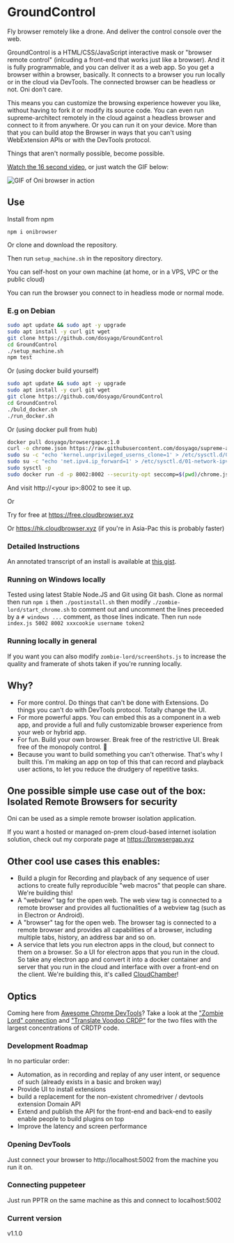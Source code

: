 # GroundControl

Fly browser remotely like a drone. And deliver the control console over the web. 

GroundControl is a HTML/CSS/JavaScript interactive mask or "browser remote control" (inlcuding a front-end that works just like a browser). And it is fully programmable, and you can deliver it as a web app. So you get a browser within a browser, basically. It connects to a browser you run locally or in the cloud via DevTools. The connected browser can be headless or not. Oni don't care.

This means you can customize the browsing experience however you like, without having to fork it or modify its source code. You can even run supreme-architect remotely in the cloud against a headless browser and connect to it from anywhere. Or you can run it on your device. 
More than that you can build atop the Browser in ways that you can't using WebExtension APIs or with the DevTools protocol. 

Things that aren't normally possible, become possible. 

[Watch the 16 second video](https://www.youtube.com/watch?v=SD0Fhl9v87k), or just watch the GIF below:

![GIF of Oni browser in action](https://j.gifs.com/E8yzLv.gif)


## Use

Install from npm 

`npm i onibrowser`

Or clone and download the repository.

Then run `setup_machine.sh` in the repository directory.

You can self-host on your own machine (at home, or in a VPS, VPC or the public cloud)

You can run the browser you connect to in headless mode or normal mode.

### E.g on Debian

```sh
sudo apt update && sudo apt -y upgrade
sudo apt install -y curl git wget
git clone https://github.com/dosyago/GroundControl
cd GroundControl
./setup_machine.sh
npm test
```

Or (using docker build yourself)

```sh
sudo apt update && sudo apt -y upgrade
sudo apt install -y curl git wget
git clone https://github.com/dosyago/GroundControl
cd GroundControl
./buld_docker.sh
./run_docker.sh 
```

Or (using docker pull from hub)

```sh
docker pull dosyago/browsergapce:1.0
curl -o chrome.json https://raw.githubusercontent.com/dosyago/supreme-architect/master/chrome.json
sudo su -c "echo 'kernel.unprivileged_userns_clone=1' > /etc/sysctl.d/00-local-userns.conf"
sudo su -c "echo 'net.ipv4.ip_forward=1' > /etc/sysctl.d/01-network-ipv4.conf"
sudo sysctl -p
sudo docker run -d -p 8002:8002 --security-opt seccomp=$(pwd)/chrome.json browsergapce:1.0
```

And visit http://&lt;your ip&gt;:8002 to see it up.

Or

Try for free at https://free.cloudbrowser.xyz

Or https://hk.cloudbrowser.xyz (if you're in Asia-Pac this is probably faster)

### Detailed Instructions

An annotated transcript of an install is available at [this gist](https://gist.github.com/crislin2046/2fcd103234f93376c44d110d6295f32a).

### Running on Windows locally

Tested using latest Stable Node.JS and Git using Git bash. Clone as normal then run `npm i` then `./postinstall.sh` then modify `./zombie-lord/start_chrome.sh` to comment out and uncomment the lines preceeded by a `# windows ...` comment, as those lines indicate.
Then run `node index.js 5002 8002 xxxcookie username token2`

### Running locally in general

If you want you can also modify `zombie-lord/screenShots.js` to increase the quality and framerate of shots taken if you're running locally.

## Why?

- For more control. Do things that can't be done with Extensions. Do things you can't do with DevTools protocol. Totally change the UI.
- For more powerful apps. You can embed this as a component in a web app, and provide a full and fully customizable browser experience from your web or hybrid app. 
- For fun. Build your own browser. Break free of the restrictive UI. Break free of the monopoly control. :metal:
- Because you want to build something you can't otherwise. That's why I built this. I'm making an app on top of this that can record and playback user actions, to let you reduce the drudgery of repetitive tasks.

## One possible simple use case out of the box: Isolated Remote Browsers for security

Oni can be used as a simple remote browser isolation application. 

If you want a hosted or managed on-prem cloud-based internet isolation solution, check out my corporate page at https://browsergap.xyz

## Other cool use cases this enables:

- Build a plugin for Recording and playback of any sequence of user actions to create fully reproducible "web macros" that people can share. We're building this!
- A "webview" tag for the open web. The web view tag is connected to a remote browser and provides all fuctionalities of a webview tag (such as in Electron or Android).
- A "browser" tag for the open web. The browser tag is connected to a remote browser and provides all capabilities of a browser, including multiple tabs, history, an address bar and so on.
- A service that lets you run electron apps in the cloud, but connect to them on a browser. So a UI for electron apps that you run in the cloud. So take any electron app and convert it into a docker container and server that you run in the cloud and interface with over a front-end on the client. We're building this, it's called [CloudChamber](https://github.com/dosycorp/CloudChamber)!

## Optics

Coming here from [Awesome Chrome DevTools](https://github.com/ChromeDevTools/awesome-chrome-devtools)? Take a look at the ["Zombie Lord" connection](https://github.com/dosycorp/browsergap.ce/blob/master/zombie-lord/connection.js) and ["Translate Voodoo CRDP"](https://github.com/dosycorp/browsergap.ce/blob/master/public/translateVoodooCRDP.js) for the two files with the largest concentrations of CRDTP code.


### Development Roadmap

In no particular order:

- Automation, as in recording and replay of any user intent, or sequence of such (already exists in a basic and broken way)
- Provide UI to install extensions
- build a replacement for the non-existent chromedriver / devtools extension Domain API
- Extend and publish the API for the front-end and back-end to easily enable people to build plugins on top
- Improve the latency and screen performance

### Opening DevTools

Just connect your browser to http://localhost:5002 from the machine you run it on.

### Connecting puppeteer

Just run PPTR on the same machine as this and connect to localhost:5002


### Current version

v1.1.0

